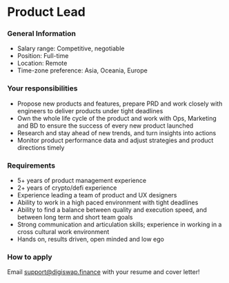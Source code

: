 # Product Lead

### General Information

* Salary range: Competitive, negotiable
* Position: Full-time
* Location: Remote
* Time-zone preference: Asia, Oceania, Europe 

### Your responsibilities

* Propose new products and features, prepare PRD and work closely with engineers to deliver products under tight deadlines 
* Own the whole life cycle of the product and work with Ops, Marketing and BD to ensure the success of every new product launched 
* Research and stay ahead of new trends, and turn insights into actions 
* Monitor product performance data and adjust strategies and product directions timely

### Requirements 

* 5+ years of product management experience
* 2+ years of crypto/defi experience 
* Experience leading a team of product and UX designers 
* Ability to work in a high paced environment with tight deadlines
* Ability to find a balance between quality and execution speed, and between long term and short team goals
* Strong communication and articulation skills; experience in working in a cross cultural work environment
* Hands on, results driven, open minded and low ego 

### How to apply

Email support@digiswap.finance with your resume and cover letter!


